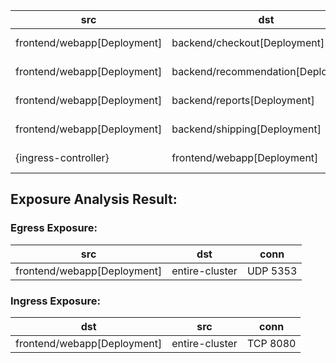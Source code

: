| src | dst | conn |
|-----|-----|------|
| frontend/webapp[Deployment] | backend/checkout[Deployment] | TCP 8080 |
| frontend/webapp[Deployment] | backend/recommendation[Deployment] | TCP 8080 |
| frontend/webapp[Deployment] | backend/reports[Deployment] | TCP 8080 |
| frontend/webapp[Deployment] | backend/shipping[Deployment] | TCP 8080 |
| {ingress-controller} | frontend/webapp[Deployment] | TCP 8080 |
## Exposure Analysis Result:
### Egress Exposure:
| src | dst | conn |
|-----|-----|------|
| frontend/webapp[Deployment] | entire-cluster | UDP 5353 |

### Ingress Exposure:
| dst | src | conn |
|-----|-----|------|
| frontend/webapp[Deployment] | entire-cluster | TCP 8080 |
